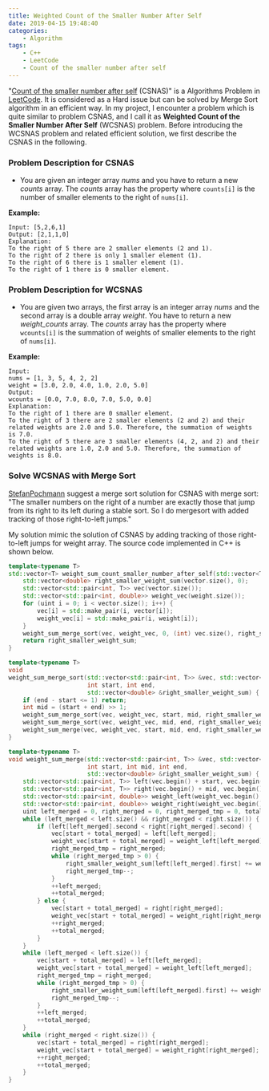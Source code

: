 ```yaml
---
title: Weighted Count of the Smaller Number After Self
date: 2019-04-15 19:48:40
categories: 
    - Algorithm
tags: 
    - C++
    - LeetCode
    - Count of the smaller number after self 
---
```


"[Count of the smaller number after self](https://leetcode.com/problems/count-of-smaller-numbers-after-self/) (CSNAS)" is a Algorithms Problem in [LeetCode](https://leetcode.com/problemset/algorithms/). It is considered as a Hard issue but can be solved by Merge Sort algorithm in an efficient way. In my project, I encounter a problem which is quite similar to problem CSNAS, and I call it as **Weighted Count of the Smaller Number After Self** (WCSNAS) problem. Before introducing the WCSNAS problem and related efficient solution, we first describe the CSNAS in the following.

### Problem Description for CSNAS
- You are given an integer array _nums_ and you have to return a new _counts_ array. The _counts_ array has the property where `counts[i]` is the number of smaller elements to the right of `nums[i]`.

**Example:**
```
Input: [5,2,6,1]
Output: [2,1,1,0] 
Explanation:
To the right of 5 there are 2 smaller elements (2 and 1).
To the right of 2 there is only 1 smaller element (1).
To the right of 6 there is 1 smaller element (1).
To the right of 1 there is 0 smaller element.
```

### Problem Description for WCSNAS
- You are given two arrays, the first array is an integer array _nums_ and the second array is a double array _weight_. You have to return a new _weight_counts_ array. The _counts_ array has the property where `wcounts[i]` is the summation of weights of smaller elements to the right of `nums[i]`.

**Example:**
```
Input:
nums = [1, 3, 5, 4, 2, 2]
weight = [3.0, 2.0, 4.0, 1.0, 2.0, 5.0]
Output:
wcounts = [0.0, 7.0, 8.0, 7.0, 5.0, 0.0]
Explanation:
To the right of 1 there are 0 smaller element.
To the right of 3 there are 2 smaller elements (2 and 2) and their related weights are 2.0 and 5.0. Therefore, the summation of weights is 7.0.
To the right of 5 there are 3 smaller elements (4, 2, and 2) and their related weights are 1.0, 2.0 and 5.0. Therefore, the summation of weights is 8.0.
```

### Solve WCSNAS with Merge Sort
[StefanPochmann](https://leetcode.com/stefanpochmann/) suggest a merge sort 
solution for CSNAS with merge sort: "The smaller numbers on the right of a number are exactly those that jump from its right to its left during a stable sort. So I do mergesort with added tracking of those right-to-left jumps."

My solution mimic the solution of CSNAS by adding tracking of those right-to-left jumps for weight array. The source code implemented in C++ is shown below.

```C++
template<typename T>
std::vector<T> weight_sum_count_smaller_number_after_self(std::vector<T> &vector, std::vector<double> &weight) {
    std::vector<double> right_smaller_weight_sum(vector.size(), 0);
    std::vector<std::pair<int, T>> vec(vector.size());
    std::vector<std::pair<int, double>> weight_vec(weight.size());
    for (uint i = 0; i < vector.size(); i++) {
        vec[i] = std::make_pair(i, vector[i]);
        weight_vec[i] = std::make_pair(i, weight[i]);
    }
    weight_sum_merge_sort(vec, weight_vec, 0, (int) vec.size(), right_smaller_weight_sum);
    return right_smaller_weight_sum;
}

template<typename T>
void
weight_sum_merge_sort(std::vector<std::pair<int, T>> &vec, std::vector<std::pair<int, double>> &weight_vec,
                      int start, int end,
                      std::vector<double> &right_smaller_weight_sum) {
    if (end - start <= 1) return;
    int mid = (start + end) >> 1;
    weight_sum_merge_sort(vec, weight_vec, start, mid, right_smaller_weight_sum);
    weight_sum_merge_sort(vec, weight_vec, mid, end, right_smaller_weight_sum);
    weight_sum_merge(vec, weight_vec, start, mid, end, right_smaller_weight_sum);
}

template<typename T>
void weight_sum_merge(std::vector<std::pair<int, T>> &vec, std::vector<std::pair<int, double>> &weight_vec,
                      int start, int mid, int end,
                      std::vector<double> &right_smaller_weight_sum) {
    std::vector<std::pair<int, T>> left(vec.begin() + start, vec.begin() + mid);
    std::vector<std::pair<int, T>> right(vec.begin() + mid, vec.begin() + end);
    std::vector<std::pair<int, double>> weight_left(weight_vec.begin() + start, weight_vec.begin() + mid);
    std::vector<std::pair<int, double>> weight_right(weight_vec.begin() + mid, weight_vec.begin() + end);
    uint left_merged = 0, right_merged = 0, right_merged_tmp = 0, total_merged = 0;
    while (left_merged < left.size() && right_merged < right.size()) {
        if (left[left_merged].second < right[right_merged].second) {
            vec[start + total_merged] = left[left_merged];
            weight_vec[start + total_merged] = weight_left[left_merged];
            right_merged_tmp = right_merged;
            while (right_merged_tmp > 0) {
                right_smaller_weight_sum[left[left_merged].first] += weight_right[right_merged_tmp - 1].second;
                right_merged_tmp--;
            }
            ++left_merged;
            ++total_merged;
        } else {
            vec[start + total_merged] = right[right_merged];
            weight_vec[start + total_merged] = weight_right[right_merged];
            ++right_merged;
            ++total_merged;
        }
    }
    while (left_merged < left.size()) {
        vec[start + total_merged] = left[left_merged];
        weight_vec[start + total_merged] = weight_left[left_merged];
        right_merged_tmp = right_merged;
        while (right_merged_tmp > 0) {
            right_smaller_weight_sum[left[left_merged].first] += weight_right[right_merged_tmp - 1].second;
            right_merged_tmp--;
        }
        ++left_merged;
        ++total_merged;
    }
    while (right_merged < right.size()) {
        vec[start + total_merged] = right[right_merged];
        weight_vec[start + total_merged] = weight_right[right_merged];
        ++right_merged;
        ++total_merged;
    }
}

```
